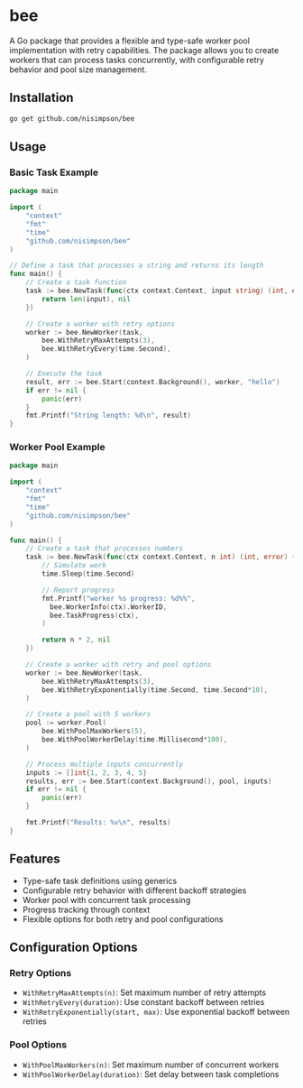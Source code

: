 # bee

A Go package that provides a flexible and type-safe worker pool implementation with retry capabilities. The package allows you to create workers that can process tasks concurrently, with configurable retry behavior and pool size management.

## Installation

```bash
go get github.com/nisimpson/bee
```

## Usage

### Basic Task Example

```go
package main

import (
    "context"
    "fmt"
    "time"
    "github.com/nisimpson/bee"
)

// Define a task that processes a string and returns its length
func main() {
    // Create a task function
    task := bee.NewTask(func(ctx context.Context, input string) (int, error) {
        return len(input), nil
    })

    // Create a worker with retry options
    worker := bee.NewWorker(task,
        bee.WithRetryMaxAttempts(3),
        bee.WithRetryEvery(time.Second),
    )

    // Execute the task
    result, err := bee.Start(context.Background(), worker, "hello")
    if err != nil {
        panic(err)
    }
    fmt.Printf("String length: %d\n", result)
}
```

### Worker Pool Example

```go
package main

import (
    "context"
    "fmt"
    "time"
    "github.com/nisimpson/bee"
)

func main() {
    // Create a task that processes numbers
    task := bee.NewTask(func(ctx context.Context, n int) (int, error) {
        // Simulate work
        time.Sleep(time.Second)

        // Report progress
        fmt.Printf("worker %s progress: %d%%",
          bee.WorkerInfo(ctx).WorkerID,
          bee.TaskProgress(ctx),
        )

        return n * 2, nil
    })

    // Create a worker with retry and pool options
    worker := bee.NewWorker(task,
        bee.WithRetryMaxAttempts(3),
        bee.WithRetryExponentially(time.Second, time.Second*10),
    )

    // Create a pool with 5 workers
    pool := worker.Pool(
        bee.WithPoolMaxWorkers(5),
        bee.WithPoolWorkerDelay(time.Millisecond*100),
    )

    // Process multiple inputs concurrently
    inputs := []int{1, 2, 3, 4, 5}
    results, err := bee.Start(context.Background(), pool, inputs)
    if err != nil {
        panic(err)
    }

    fmt.Printf("Results: %v\n", results)
}
```

## Features

- Type-safe task definitions using generics
- Configurable retry behavior with different backoff strategies
- Worker pool with concurrent task processing
- Progress tracking through context
- Flexible options for both retry and pool configurations

## Configuration Options

### Retry Options

- `WithRetryMaxAttempts(n)`: Set maximum number of retry attempts
- `WithRetryEvery(duration)`: Use constant backoff between retries
- `WithRetryExponentially(start, max)`: Use exponential backoff between retries

### Pool Options

- `WithPoolMaxWorkers(n)`: Set maximum number of concurrent workers
- `WithPoolWorkerDelay(duration)`: Set delay between task completions
